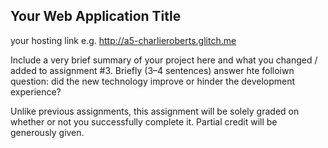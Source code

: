 ## Your Web Application Title

your hosting link e.g. http://a5-charlieroberts.glitch.me

Include a very brief summary of your project here and what you changed / added to assignment #3. Briefly (3–4 sentences) answer hte folloiwn question: did the new technology improve or hinder the development experience?

Unlike previous assignments, this assignment will be solely graded on whether or not you successfully complete it. Partial credit will be generously given.